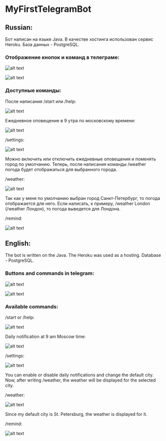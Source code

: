 # MyFirstTelegramBot

## Russian:

Бот написан на языке Java. В качестве хостинга использован сервис Heroku. База данных - PostgreSQL.

### Отображение кнопок и команд в телеграме:

![alt text](https://i.imgur.com/hDDS71s.png)

![alt text](https://i.imgur.com/oqk00sU.png)

### Доступные команды:

После написания /start или /help:

![alt text](https://i.imgur.com/DhVqyXT.png)

Ежедневное оповещение в 9 утра по московскому времени:

![alt text](https://i.imgur.com/jyRgBCj.png)

/settings:

![alt text](https://i.imgur.com/A5NMrly.png)

Можно включить или отключить ежедневные оповещения и поменять город по умолчанию. Теперь, после написания команды /weather погода будет отображаться для выбранного города.

/weather:

![alt text](https://i.imgur.com/iHAzC09.png)

Так как у меня по умолчанию выбран город Санкт-Петербург, то погода отображается для него. Если написать, к примеру, /weather London (/weather Лондон), то погода выведется для Лондона.

/remind:

![alt text](https://i.imgur.com/EpZpsV7.png)

## English:

The bot is written on the Java. The Heroku was used as a hosting. Database - PostgreSQL.

### Buttons and commands in telegram:

![alt text](https://i.imgur.com/hDDS71s.png)

![alt text](https://i.imgur.com/oqk00sU.png)

### Available commands:

/start or /help:

![alt text](https://i.imgur.com/DhVqyXT.png)

Daily notification at 9 am Moscow time:

![alt text](https://i.imgur.com/jyRgBCj.png)

/settings:

![alt text](https://i.imgur.com/A5NMrly.png)

You can enable or disable daily notifications and change the default city. Now, after writing /weather, the weather will be displayed for the selected city.

/weather:

![alt text](https://i.imgur.com/iHAzC09.png)

Since my default city is St. Petersburg, the weather is displayed for it.

/remind:

![alt text](https://i.imgur.com/EpZpsV7.png)
